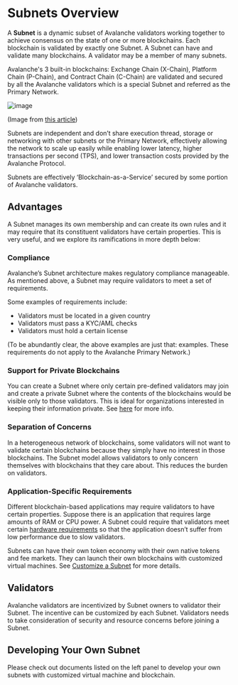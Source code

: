 # Subnets Overview

A **Subnet** is a dynamic subset of Avalanche validators working together to achieve consensus on the state of one or more blockchains. Each blockchain is validated by exactly one Subnet. A Subnet can have and validate many blockchains. A validator may be a member of many subnets.

Avalanche's 3 built-in blockchains: Exchange Chain (X-Chain), Platform Chain (P-Chain), and Contract Chain (C-Chain) are validated and secured by all the Avalanche validators which is a special Subnet and referred as the Primary Network.

![image](/img/subnet-validators.png)

(Image from [this article](https://medium.com/@arikan/a-comparison-of-heterogeneous-blockchain-networks-4bf7ff2fe279))

Subnets are independent and don’t share execution thread, storage or networking with other subnets or the Primary Network, effectively allowing the network to scale up easily while enabling lower latency, higher transactions per second (TPS), and lower transaction costs provided by the Avalanche Protocol.

Subnets are effectively ‘Blockchain-as-a-Service’ secured by some portion of Avalanche validators.

## Advantages

A Subnet manages its own membership and can create its own rules and it may require that its constituent validators have certain properties. This is very useful, and we explore its ramifications in more depth below:

### Compliance

Avalanche’s Subnet architecture makes regulatory compliance manageable. As mentioned above, a Subnet may require validators to meet a set of requirements.

Some examples of requirements include:

- Validators must be located in a given country
- Validators must pass a KYC/AML checks
- Validators must hold a certain license

(To be abundantly clear, the above examples are just that: examples. These requirements do not apply to the Avalanche Primary Network.)

### Support for Private Blockchains

You can create a Subnet where only certain pre-defined validators may join and create a private Subnet where the contents of the blockchains would be visible only to those validators. This is ideal for organizations interested in keeping their information private. See [here](../nodes/maintain/Subnet-configs.md#private-Subnet) for more info.

### Separation of Concerns

In a heterogeneous network of blockchains, some validators will not want to validate certain blockchains because they simply have no interest in those blockchains. The Subnet model allows validators to only concern themselves with blockchains that they care about. This reduces the burden on validators.

### Application-Specific Requirements

Different blockchain-based applications may require validators to have certain properties. Suppose there is an application that requires large amounts of RAM or CPU power. A Subnet could require that validators meet certain [hardware requirements](../nodes/build/run-avalanche-node-manually.md#requirements) so that the application doesn’t suffer from low performance due to slow validators.

Subnets can have their own token economy with their own native tokens and fee markets. They can launch their own blockchains with customized virtual machines. See [Customize a Subnet](../subnets/customize-a-Subnet.md) for more details.

## Validators

Avalanche validators are incentivized by Subnet owners to validator their Subnet. The incentive can be customized by each Subnet. Validators needs to take consideration of security and resource concerns before joining a Subnet.

## Developing Your Own Subnet

Please check out documents listed on the left panel to develop your own subnets with customized virtual machine and blockchain.
